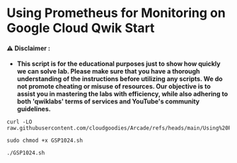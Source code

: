 # Using Prometheus for Monitoring on Google Cloud Qwik Start


#### ⚠️ Disclaimer :
- **This script is for the educational purposes just to show how quickly we can solve lab. Please make sure that you have a thorough understanding of the instructions before utilizing any scripts. We do not promote cheating or  misuse of resources. Our objective is to assist you in mastering the labs with efficiency, while also adhering to both 'qwiklabs' terms of services and YouTube's community guidelines.**


```
curl -LO raw.githubusercontent.com/cloudgoodies/Arcade/refs/heads/main/Using%20Prometheus%20for%20Monitoring%20on%20Google%20Cloud%20Qwik%20Start/GSP1024.sh

sudo chmod +x GSP1024.sh

./GSP1024.sh
```
